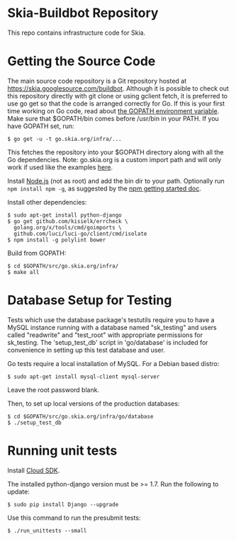 Skia-Buildbot Repository
========================

This repo contains infrastructure code for Skia.


Getting the Source Code
=======================

The main source code repository is a Git repository hosted at
https://skia.googlesource.com/buildbot. Although it is possible to check out
this repository directly with git clone or using gclient fetch, it is preferred to use go get so
that the code is arranged correctly for Go. If this is your first time working on Go code, read
about [the GOPATH environment variable](https://golang.org/doc/code.html#GOPATH). Make sure that
$GOPATH/bin comes before /usr/bin in your PATH. If you have GOPATH set, run:

```
$ go get -u -t go.skia.org/infra/...
```

This fetches the repository into your $GOPATH directory along with all the
Go dependencies.
Note: go.skia.org is a custom import path and will only work if used like the examples
[here](http://golang.org/cmd/go/#hdr-Remote_import_paths).

Install [Node.js](https://nodejs.org/en/download/) (not as root) and add the bin dir to your
path. Optionally run `npm install npm -g`, as suggested by the
[npm getting started doc](https://docs.npmjs.com/getting-started/installing-node#updating-npm).

Install other dependencies:

```
$ sudo apt-get install python-django
$ go get github.com/kisielk/errcheck \
  golang.org/x/tools/cmd/goimports \
  github.com/luci/luci-go/client/cmd/isolate
$ npm install -g polylint bower
```

Build from GOPATH:

```
$ cd $GOPATH/src/go.skia.org/infra/
$ make all
```

Database Setup for Testing
==========================

Tests which use the database package's testutils require you to have a MySQL instance running with a
database named "sk_testing" and users called "readwrite" and "test_root" with appropriate
permissions for sk_testing. The 'setup_test_db' script in 'go/database' is included for convenience
in setting up this test database and user.

Go tests require a local installation of MySQL. For a Debian based distro:

```
$ sudo apt-get install mysql-client mysql-server
```

Leave the root password blank.

Then, to set up local versions of the production databases:

```
$ cd $GOPATH/src/go.skia.org/infra/go/database
$ ./setup_test_db
```

Running unit tests
==================

Install [Cloud SDK](https://cloud.google.com/sdk/).

The installed python-django version must be >= 1.7. Run the following to update:

```
$ sudo pip install Django --upgrade
```

Use this command to run the presubmit tests:

```
$ ./run_unittests --small
```
